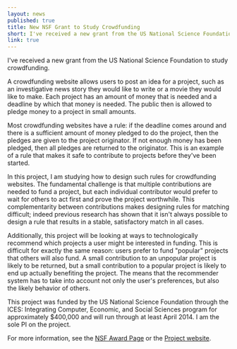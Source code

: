 ```yaml
---
layout: news
published: true
title: New NSF Grant to Study Crowdfunding
short: I've received a new grant from the US National Science Foundation to study crowdfunding.
link: true
---
```

I've received a new grant from the US National Science Foundation to study crowdfunding.

A crowdfunding website allows users to post an idea for a project, such as an
investigative news story they would like to write or a movie they would like to
make.  Each project has an amount of money that is needed and a deadline by
which that money is needed.   The public then is allowed to pledge money to a
project in small amounts.

Most crowdfunding websites have a rule: if the deadline comes around and there
is a sufficient amount of money pledged to do the project, then the pledges are
given to the project originator.  If not enough money has been pledged, then all
pledges are returned to the originator.  This is an example of a rule that makes
it safe to contribute to projects before they've been started.

In this project, I am studying how to design such rules for crowdfunding
websites.  The fundamental challenge is that multiple contributions are needed
to fund a project, but each individual contributor would prefer to wait for
others to act first and prove the project worthwhile.  This complementarity
between contributions makes designing rules for matching difficult; indeed
previous research has shown that it isn't always possible to design a rule that
results in a stable, satisfactory match in all cases.

Additionally, this project will be looking at ways to technologically recommend
which projects a user might be interested in funding.  This is difficult for
exactly the same reason: users prefer to fund "popular" projects that others
will also fund.   A small contribution to an unpopular project is likely to be
returned, but a small contribution to a popular project is likely to end up
actually benefiting the project.  The means that the recommender system has to
take into account not only the user's preferences, but also the likely behavior
of others.

This project was funded by the US National Science Foundation through the ICES:
Integrating Computer, Economic, and Social Sciences program for approximately
$400,000 and will run through at least April 2014.  I am the sole PI on the 
project.

For more information, see the [NSF Award Page] or the [Project website].

[NSF Award Page]: http://www.nsf.gov/awardsearch/showAward.do?AwardNumber=1101266
[Project website]: http://bitlab.cas.msu.edu/crowdfunding/index.html
